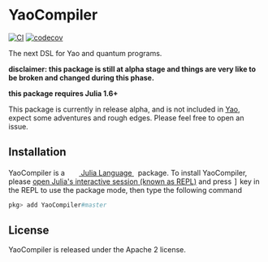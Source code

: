 # YaoCompiler

[![CI](https://github.com/QuantumBFS/YaoCompiler.jl/workflows/CI/badge.svg)](https://github.com/QuantumBFS/YaoCompiler.jl/actions?query=workflow%3ACI)
[![codecov](https://codecov.io/gh/QuantumBFS/YaoCompiler.jl/branch/master/graph/badge.svg?token=860QUS8QWS)](https://codecov.io/gh/QuantumBFS/YaoCompiler.jl)

The next DSL for Yao and quantum programs.

**disclaimer: this package is still at alpha stage and things are very like to be broken and changed during this phase.**

**this package requires Julia 1.6+**

This package is currently in release alpha, and is not included in [Yao](https://github.com/QuantumBFS/Yao.jl), expect some adventures and rough edges. Please feel free to open an issue.

## Installation

<p>
YaoCompiler is a &nbsp;
    <a href="https://julialang.org">
        <img src="https://raw.githubusercontent.com/JuliaLang/julia-logo-graphics/master/images/julia.ico" width="16em">
        Julia Language
    </a>
    &nbsp; package. To install YaoCompiler,
    please <a href="https://docs.julialang.org/en/v1/manual/getting-started/">open
    Julia's interactive session (known as REPL)</a> and press <kbd>]</kbd> key in the REPL to use the package mode, then type the following command
</p>

```julia
pkg> add YaoCompiler#master
```

## License

YaoCompiler is released under the Apache 2 license.
